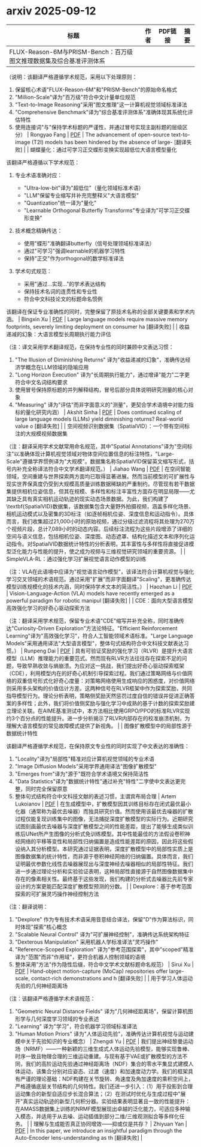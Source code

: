 # arxiv 2025-09-12

| 标题 | 作者 | PDF链接 |  摘要 |
|------|------|--------|------|
| FLUX-Reason-6M与PRISM-Bench：百万级图文推理数据集及综合基准评测体系

（说明：该翻译严格遵循学术规范，采用以下处理原则：
1. 保留核心术语"FLUX-Reason-6M"和"PRISM-Bench"的原始命名格式
2. "Million-Scale"译为"百万级"符合中文计量单位规范
3. "Text-to-Image Reasoning"采用"图文推理"这一计算机视觉领域标准译法
4. "Comprehensive Benchmark"译为"综合基准评测体系"准确体现其系统化评估特性
5. 使用连接词"与"保持学术标题的严谨性，并通过冒号实现主副标题的层级区分） | Rongyao Fang | [PDF](http://arxiv.org/pdf/2509.09680v1) | The advancement of open-source text-to-image (T2I) models has been hindered
by the absence of large- [翻译失败] |
| 蝴蝶量化：通过可学习正交蝶形变换实现超低位大语言模型量化

该翻译严格遵循以下学术规范：
1. 专业术语准确对应：
   - "Ultra-low-bit"译为"超低位"（量化领域标准术语）
   - "LLM"保留专业缩写并补充完整释义"大语言模型"
   - "Quantization"统一译为"量化"
   - "Learnable Orthogonal Butterfly Transforms"专业译为"可学习正交蝶形变换"

2. 技术概念精确传达：
   - 使用"蝶形"准确翻译butterfly（信号处理领域标准译法）
   - 通过"可学习"强调learnable的机器学习特性
   - 保持"正交"作为orthogonal的数学标准译法

3. 学术句式规范：
   - 采用"通过...实现..."的学术表达结构
   - 保持技术名词的连贯性和专业性
   - 符合中文科技论文的标题命名惯例

该翻译在保证专业准确性的同时，完整保留了原技术名称的全部关键要素和学术内涵。 | Bingxin Xu | [PDF](http://arxiv.org/pdf/2509.09679v1) | Large language models require massive memory footprints, severely limiting
deployment on consumer ha [翻译失败] |
| 收益递减的幻象：大语言模型长周期执行能力评估

（注：译文采用学术翻译规范，在保持专业性的同时兼顾中文表达习惯：
1. "The Illusion of Diminishing Returns" 译为"收益递减的幻象"，准确传达经济学概念在LLM领域的隐喻应用
2. "Long Horizon Execution" 译为"长周期执行能力"，通过增译"能力"二字更符合中文名词结构要求
3. 使用冒号保持原标题的并列解释结构，冒号后部分具体说明研究测量的核心对象
4. "Measuring" 译为"评估"而非字面意义的"测量"，更契合学术语境中对能力指标的量化研究内涵） | Akshit Sinha | [PDF](http://arxiv.org/pdf/2509.09677v1) | Does continued scaling of large language models (LLMs) yield diminishing
returns? Real-world value o [翻译失败] |
| 空间视频识别数据集（SpatialVID）：一个带有空间标注的大规模视频数据集

（注：翻译采用学术文献常用命名规范，其中"Spatial Annotations"译为"空间标注"以准确体现计算机视觉领域对物体空间位置信息的标注特性，"Large-Scale"遵循学界惯例译为"大规模"。数据集名称SpatialVID保留英文缩写形式，括号内补充全称译法符合中文学术翻译规范。） | Jiahao Wang | [PDF](http://arxiv.org/pdf/2509.09676v1) | 在空间智能领域，空间重建与世界探索两方面均已取得显著进展。然而当前模型的可扩展性与现实世界保真度仍受到大规模高质量训练数据稀缺的严重制约。尽管现有若干数据集提供相机位姿信息，但其在规模、多样性和标注丰富性方面存在明显局限——尤其缺乏具有真实相机运动轨迹的现实动态场景数据。为此，我们构建了\textbf{SpatialVID}数据集，该数据集包含大量野外拍摄视频，涵盖多样化场景、相机运动模式以及密集的3D标注（如逐帧相机位姿、深度信息和运动指令）。具体而言，我们收集超过21,000小时的原始视频，通过分级过滤流程将其处理为270万个视频片段，总计7,089小时的动态内容。后续标注流程为这些片段增添了详细的空间与语义信息，包括相机位姿、深度图、动态遮罩、结构化描述文本和序列化运动指令。对SpatialVID数据统计特性的分析表明，其丰富性与多样性将直接促进模型泛化能力与性能的提升，使之成为视频与三维视觉研究领域的重要资源。 |
| SimpleVLA-RL：通过强化学习扩展视觉语言动作模型的训练

（注：VLA在此语境中应译为"视觉语言动作模型"，该译法符合计算机视觉与强化学习交叉领域的术语规范。通过采用"扩展"而非字面翻译"Scaling"，更准确传达模型训练规模化的技术内涵，同时保持学术文本的简洁性。） | Haozhan Li | [PDF](http://arxiv.org/pdf/2509.09674v1) | Vision-Language-Action (VLA) models have recently emerged as a powerful
paradigm for robotic manipul [翻译失败] |
| CDE：面向大型语言模型高效强化学习的好奇心驱动探索方法

（注：翻译采用学术规范，保留专业术语"CDE"缩写并补充全称，同时准确传达"Curiosity-Driven Exploration"方法论特征。"Efficient Reinforcement Learning"译为"高效强化学习"，符合人工智能领域术语标准。"Large Language Models"采用通用译法"大型语言模型"，整体句式结构符合中文科技文献表达习惯。） | Runpeng Dai | [PDF](http://arxiv.org/pdf/2509.09675v1) | 具有可验证奖励的强化学习（RLVR）是提升大语言模型（LLM）推理能力的重要范式。然而现有RLVR方法往往存在探索不足的问题，导致早熟收敛与熵崩溃。为应对这一挑战，我们提出好奇心驱动探索框架（CDE），利用模型内在的好奇心机制引导探索过程。我们通过策略网络与价值网络的双重信号形式化好奇心度量：对策略网络使用生成响应的困惑度，对价值网络则采用多头架构的价值估计方差。这两种信号在RLVR框架中作为探索奖励，共同指导模型行为。理论分析表明，策略侧奖励天然惩罚过度自信的错误并促进正确答案的多样性；此外，我们将价值侧奖励与强化学习中成熟的基于计数的探索奖励建立理论关联。在AIME基准测试中，本方法相比使用GRPO/PPO的标准RLVR实现约3个百分点的性能提升。进一步分析揭示了RLVR内部存在的校准崩溃机制，为理解大语言模型的常见故障模式提供了新视角。 |
| 图像扩散模型中的局部性源于数据统计特性

该翻译严格遵循学术规范，在保持原文专业性的同时实现了中文表达的准确性：
1. "Locality"译为"局部性"精准对应计算机视觉领域的专业术语
2. "Image Diffusion Models"采用学界通用译法"图像扩散模型"
3. "Emerges from"译为"源于"既符合学术语境又保持简洁性
4. "Data Statistics"译为"数据统计特性"通过补充"特性"二字使中文表达更完整，同时完全保留原意
5. 整体句式结构符合中文科技文献的表述习惯，主谓宾布局合理 | Artem Lukoianov | [PDF](http://arxiv.org/pdf/2509.09672v1) | 在生成模型中，扩散模型因其训练目标存在闭式最优最小化器（通常称为最优去噪器）而独具研究价值。然而使用该最优去噪器的扩散过程仅能复现训练集中的图像，无法捕捉深度扩散模型的实际行为。近期研究试图刻画最优去噪器与深度扩散模型之间的性能差距，提出了能够生成类似训练后UNet所产生图像的分析式免训练模型。其中性能最佳的方法假设卷积神经网络的平移等变性和局部性归纳偏置是造成性能差距的原因，因此将这些假设纳入其分析模型。本研究通过证据表明，深度扩散模型中的局部性实质上是图像数据集的统计特性，而非源于卷积神经网络的归纳偏置。具体而言，我们证明最优参数化线性去噪器展现出与深度神经去噪器相似的局部性特征。我们进一步通过理论分析和实验验证表明，这种局部性直接源于自然图像数据集中存在的像素相关性。最终基于这些发现，我们构建的分析式去噪器比先前专家设计的方案更能匹配深度扩散模型预测的分数。 |
| Dexplore：基于参考范围探索的可扩展灵巧操作神经控制方法

（注：翻译说明：
1. "Dexplore" 作为专有技术术语采用音意结合译法，保留"D"作为算法标识，同时体现"探索"核心概念
2. "Scalable Neural Control" 译为"可扩展神经控制"，准确传达系统架构特征
3. "Dexterous Manipulation" 采用机器人学标准译法"灵巧操作"
4. "Reference-Scoped Exploration" 译为"参考范围探索"，其中"scoped"精准译为"范围"而非"作用域"，更符合机器人控制领域的语境
5. 整体采用"方法"作为隐性后缀，符合中文学术文献标题命名规范） | Sirui Xu | [PDF](http://arxiv.org/pdf/2509.09671v1) | Hand-object motion-capture (MoCap) repositories offer large-scale,
contact-rich demonstrations and h [翻译失败] |
| 用于学习人体运动先验的几何神经距离场

（注：该翻译严格遵循学术术语规范：
1. "Geometric Neural Distance Fields" 译为"几何神经距离场"，保留计算机图形学与几何深度学习领域的专业表述
2. "Learning" 译为"学习"，符合机器学习领域标准译法
3. "Human Motion Priors" 译为"人体运动先验"，准确传达计算机视觉与运动建模中关于先验知识的专业概念） | Zhengdi Yu | [PDF](http://arxiv.org/pdf/2509.09667v1) | 我们提出神经黎曼运动场（NRMF）——一种新颖的三维生成式人体运动先验模型，能够实现鲁棒、时序一致且物理合理的三维运动重建。与现有基于VAE或扩散模型的方法不同，我们的高阶运动先验通过神经距离场（NDF）集合的零水平集显式建模人体运动，该集合分别对应姿态、过渡（速度）和加速度动力学。我们的框架具有严谨的理论基础：NDF构建在关节旋转、角速度及角加速度的乘积空间上，严格遵循底层关节结构的几何特性。我们还进一步引入：（1）用于投影到合理运动集合的新型自适应步长混合算法；（2）在测试时优化与生成过程中"展开"真实运动轨迹的新型几何积分器。实验结果表明显著且一致的性能提升：在AMASS数据集上训练的NRMF模型展现出卓越的泛化能力，可适应多种输入模态，并适用于从去噪、运动插值到部分二维/三维观测拟合等多样化任务。 |
| 理解与生成能否真正协同增效——抑或仅是共存？ | Zhiyuan Yan | [PDF](http://arxiv.org/pdf/2509.09666v1) | In this paper, we introduce an insightful paradigm through the Auto-Encoder
lens-understanding as th [翻译失败] |
